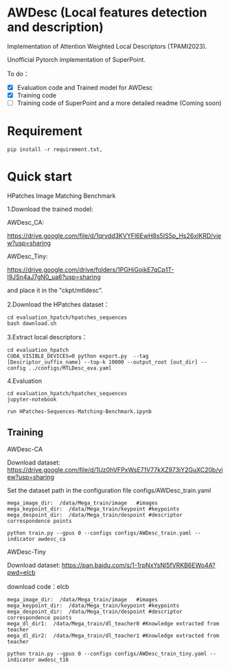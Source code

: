 # AWDesc (Local features detection and description)

Implementation of Attention Weighted Local Descriptors (TPAMI2023).

Unofficial Pytorch implementation of SuperPoint.

To do：
- [x] Evaluation code and Trained model for AWDesc
- [x] Training code 
- [ ] Training code of SuperPoint and a more detailed readme (Coming soon)

# Requirement
```
pip install -r requirement.txt,
```

# Quick start
HPatches Image Matching Benchmark

1.Download the trained model:

AWDesc_CA:

https://drive.google.com/file/d/1qrvdd3KVYFl6EwH8s5IS5p_Hs26xIKRD/view?usp=sharing

AWDesc_Tiny:

https://drive.google.com/drive/folders/1PGHiGojkE7qCp1T-l9JSn4aJ7gN0_ua6?usp=sharing

and place it in the "ckpt/mtldesc".


2.Download the HPatches dataset：

```
cd evaluation_hpatch/hpatches_sequences
bash download.sh
```
3.Extract local descriptors：
```
cd evaluation_hpatch
CUDA_VISIBLE_DEVICES=0 python export.py  --tag [Descriptor_suffix_name] --top-k 10000 --output_root [out_dir] --config ../configs/MTLDesc_eva.yaml
```
4.Evaluation
```
cd evaluation_hpatch/hpatches_sequences
jupyter-notebook

run HPatches-Sequences-Matching-Benchmark.ipynb
```

## Training
AWDesc-CA

Download dataset: https://drive.google.com/file/d/1Uz0hVFPxWsE71V77kXZ973iY2GuXC20b/view?usp=sharing

Set the dataset path in the configuration file configs/AWDesc_train.yaml

```
mega_image_dir:  /data/Mega_train/image   #images
mega_keypoint_dir:  /data/Mega_train/keypoint #keypoints
mega_despoint_dir:  /data/Mega_train/despoint #descriptor correspondence points
```
```
python train.py --gpus 0 --configs configs/AWDesc_train.yaml --indicator awdesc_ca
```
AWDesc-Tiny

Download dataset:
https://pan.baidu.com/s/1-1rpNxYsNl5fVRKB6EWo4A?pwd=elcb 

download code：elcb 
```
mega_image_dir:  /data/Mega_train/image   #images
mega_keypoint_dir:  /data/Mega_train/keypoint #keypoints
mega_despoint_dir:  /data/Mega_train/despoint #descriptor correspondence points
mega_dl_dir1:  /data/Mega_train/dl_teacher0 #Knowledge extracted from teacher
mega_dl_dir2:  /data/Mega_train/dl_teacher1 #Knowledge extracted from teacher
```
```
python train.py --gpus 0 --configs configs/AWDesc_train_tiny.yaml --indicator awdesc_t16
```
